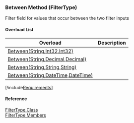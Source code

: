 ﻿### Between Method (FilterType)

Filter field for values that occur between the two filter inputs

#### Overload List

| Overload | Description |
| --- | --- |
| [Between(String,Int32,Int32)](fcSDK~FChoice.Foundation.Filters.FilterType~Between(String,Int32,Int32).md) |   |
| [Between(String,Decimal,Decimal)](fcSDK~FChoice.Foundation.Filters.FilterType~Between(String,Decimal,Decimal).md) |   |
| [Between(String,String,String)](fcSDK~FChoice.Foundation.Filters.FilterType~Between(String,String,String).md) |   |
| [Between(String,DateTime,DateTime)](fcSDK~FChoice.Foundation.Filters.FilterType~Between(String,DateTime,DateTime).md) |   |

[!include[Requirements](../partials/requirements.md)]



#### Reference

[FilterType Class](fcSDK~FChoice.Foundation.Filters.FilterType.md)  
[FilterType Members](fcSDK~FChoice.Foundation.Filters.FilterType_members.md)